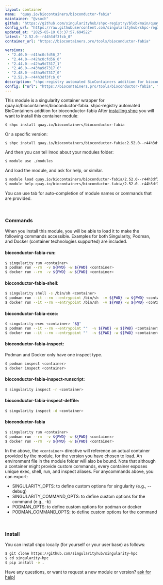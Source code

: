 ```yaml
---
layout: container
name:  "quay.io/biocontainers/bioconductor-fabia"
maintainer: "@vsoch"
github: "https://github.com/singularityhub/shpc-registry/blob/main/quay.io/biocontainers/bioconductor-fabia/container.yaml"
config_url: "https://raw.githubusercontent.com/singularityhub/shpc-registry/main/quay.io/biocontainers/bioconductor-fabia/container.yaml"
updated_at: "2025-05-10 03:37:57.694522"
latest: "2.52.0--r44h3df3fcb_0"
container_url: "https://biocontainers.pro/tools/bioconductor-fabia"

versions:
 - "2.40.0--r41hc0cfd56_2"
 - "2.44.0--r42hc0cfd56_0"
 - "2.44.0--r42ha9d7317_1"
 - "2.46.0--r43ha9d7317_0"
 - "2.48.0--r43ha9d7317_0"
 - "2.52.0--r44h3df3fcb_0"
description: "shpc-registry automated BioContainers addition for bioconductor-fabia"
config: {"url": "https://biocontainers.pro/tools/bioconductor-fabia", "maintainer": "@vsoch", "description": "shpc-registry automated BioContainers addition for bioconductor-fabia", "latest": {"2.52.0--r44h3df3fcb_0": "sha256:6f4b82e510ca6dfceab62146cbb0ae9353d4cbde8b40d72e5a1f72200c4d3c57"}, "tags": {"2.40.0--r41hc0cfd56_2": "sha256:44b7c08f1dedd7567d6353bd0865a882d5470b490a431d0f03db116a9d7c14fa", "2.44.0--r42hc0cfd56_0": "sha256:e6b763536d2dafabad12d4c848257348a8e92eabd90f8db67aac6a804924e826", "2.44.0--r42ha9d7317_1": "sha256:1950104ff870bd02c6386c760d6fb6a9ec2cba22bcd7ddcb2275231bf4604798", "2.46.0--r43ha9d7317_0": "sha256:931c998cf17d7c8cb5dbef98e0e1510f5cc9353e5945c427e9d0ed376a06643a", "2.48.0--r43ha9d7317_0": "sha256:344530a62d417e89f5ac369052328fb838f640d639d68db67c5771c0a7c25981", "2.52.0--r44h3df3fcb_0": "sha256:6f4b82e510ca6dfceab62146cbb0ae9353d4cbde8b40d72e5a1f72200c4d3c57"}, "docker": "quay.io/biocontainers/bioconductor-fabia"}
---
```


This module is a singularity container wrapper for quay.io/biocontainers/bioconductor-fabia.
shpc-registry automated BioContainers addition for bioconductor-fabia
After [installing shpc](#install) you will want to install this container module:


```bash
$ shpc install quay.io/biocontainers/bioconductor-fabia
```

Or a specific version:

```bash
$ shpc install quay.io/biocontainers/bioconductor-fabia:2.52.0--r44h3df3fcb_0
```

And then you can tell lmod about your modules folder:

```bash
$ module use ./modules
```

And load the module, and ask for help, or similar.

```bash
$ module load quay.io/biocontainers/bioconductor-fabia/2.52.0--r44h3df3fcb_0
$ module help quay.io/biocontainers/bioconductor-fabia/2.52.0--r44h3df3fcb_0
```

You can use tab for auto-completion of module names or commands that are provided.

<br>

### Commands

When you install this module, you will be able to load it to make the following commands accessible.
Examples for both Singularity, Podman, and Docker (container technologies supported) are included.

#### bioconductor-fabia-run:

```bash
$ singularity run <container>
$ podman run --rm  -v ${PWD} -w ${PWD} <container>
$ docker run --rm  -v ${PWD} -w ${PWD} <container>
```

#### bioconductor-fabia-shell:

```bash
$ singularity shell -s /bin/sh <container>
$ podman run --it --rm --entrypoint /bin/sh  -v ${PWD} -w ${PWD} <container>
$ docker run --it --rm --entrypoint /bin/sh  -v ${PWD} -w ${PWD} <container>
```

#### bioconductor-fabia-exec:

```bash
$ singularity exec <container> "$@"
$ podman run --it --rm --entrypoint ""  -v ${PWD} -w ${PWD} <container> "$@"
$ docker run --it --rm --entrypoint ""  -v ${PWD} -w ${PWD} <container> "$@"
```

#### bioconductor-fabia-inspect:

Podman and Docker only have one inspect type.

```bash
$ podman inspect <container>
$ docker inspect <container>
```

#### bioconductor-fabia-inspect-runscript:

```bash
$ singularity inspect -r <container>
```

#### bioconductor-fabia-inspect-deffile:

```bash
$ singularity inspect -d <container>
```



#### bioconductor-fabia

```bash
$ singularity run <container>
$ podman run --rm  -v ${PWD} -w ${PWD} <container>
$ docker run --rm  -v ${PWD} -w ${PWD} <container>
```


In the above, the `<container>` directive will reference an actual container provided
by the module, for the version you have chosen to load. An environment file in the
module folder will also be bound. Note that although a container
might provide custom commands, every container exposes unique exec, shell, run, and
inspect aliases. For anycommands above, you can export:

 - SINGULARITY_OPTS: to define custom options for singularity (e.g., --debug)
 - SINGULARITY_COMMAND_OPTS: to define custom options for the command (e.g., -b)
 - PODMAN_OPTS: to define custom options for podman or docker
 - PODMAN_COMMAND_OPTS: to define custom options for the command

<br>

### Install

You can install shpc locally (for yourself or your user base) as follows:

```bash
$ git clone https://github.com/singularityhub/singularity-hpc
$ cd singularity-hpc
$ pip install -e .
```

Have any questions, or want to request a new module or version? [ask for help!](https://github.com/singularityhub/singularity-hpc/issues)